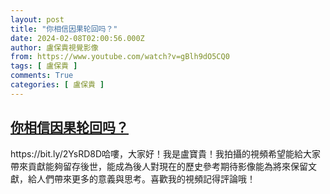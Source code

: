 ```yaml
---
layout: post
title: "你相信因果轮回吗？"
date: 2024-02-08T02:00:56.000Z
author: 盧保貴視覺影像
from: https://www.youtube.com/watch?v=gBlh9dO5CQ0
tags: [ 盧保貴 ]
comments: True
categories: [ 盧保貴 ]
---
```

<!--1707357656000-->
[你相信因果轮回吗？](https://www.youtube.com/watch?v=gBlh9dO5CQ0)
------

<div>
https://bit.ly/2YsRD8D哈嘍，大家好！我是盧寶貴！我拍攝的視頻希望能給大家帶來貢獻能夠留存後世，能成為後人對現在的歷史參考期待影像能為將來保留文獻，給人們帶來更多的意義與思考。喜歡我的視頻記得評論哦！
</div>
